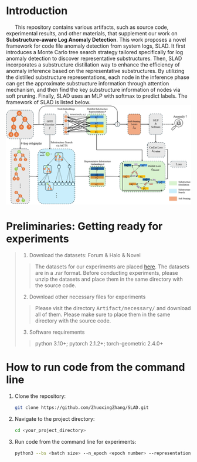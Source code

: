 # Introduction
&nbsp;&nbsp;&nbsp;&nbsp;&nbsp;&nbsp;This repository contains various artifacts, such as source code, experimental results, and other materials, that supplement our work on **Substructure-aware Log Anomaly Detection**. This work proposes a novel framework for code file anomaly detection from system logs, SLAD. It first introduces a Monte Carlo tree search strategy tailored specifically for log anomaly detection to discover representative substructures. Then, SLAD incorporates a substructure distillation way to enhance the efficiency of anomaly inference based on the representative substructures. By utilizing the distilled substructure representations, each node in the inference phase can get the approximate substructure information through attention mechanism, and then find the key substructure information of nodes via soft pruning. Finally, SLAD uses an MLP with softmax to predict labels. The framework of SLAD is listed below.
![SLAD framework diagram](https://github.com/zzxhelloworld/SLAD/blob/main/Artifact/slad-framework.png)
# Preliminaries: Getting ready for experiments
> 1. Download the datasets: Forum & Halo & Novel
>> The datasets for our experiments are placed [here](https://drive.google.com/drive/folders/11blVvVF?usp=drive_link). The datasets are in a .rar format. Before conducting experiments, please unzip the datasets and place them in the same directory with the source code.
> 2. Download other necessary files for experiments
>> Please visit the directory <kbd>Artifact/necessary/</kbd> and download all of them. Please make sure to place them in the same directory with the source code.
> 3. Software requirements
>>python 3.10+; pytorch 2.1.2+; torch-geometric 2.4.0+
# How to run code from the command line
1. Clone the repository:
   ```bash
   git clone https://github.com/ZhuoxingZhang/SLAD.git
   ```
2. Navigate to the project directory:
   ```bash
   cd <your_project_directory>
   ```
3. Run code from the command line for experiments:
   ```bash
   python3 --bs <batch size> --n_epoch <epoch number> --representation_num <number of representative substructures> --dataset <Forum/Halo> slad_framework.py
   ```

   

